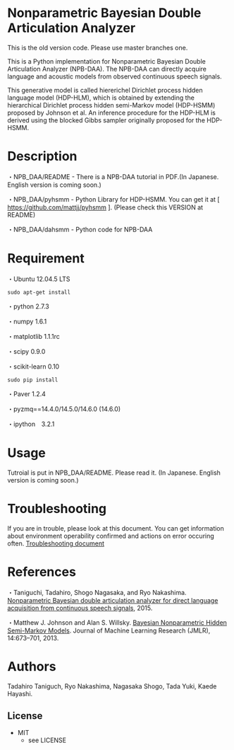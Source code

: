 # Nonparametric Bayesian Double Articulation Analyzer
This is the old version code.
Please use master branches one.

This is a Python implementation for Nonparametric Bayesian Double Articulation Analyzer (NPB-DAA). The NPB-DAA can directly acquire language and acoustic models from observed continuous speech signals.

This generative model is called hiererichel Dirichlet process hidden language model (HDP-HLM), which is obtained by extending the hierarchical Dirichlet process hidden semi-Markov model (HDP-HSMM) proposed by Johnson et al. An inference procedure for the HDP-HLM is derived using the blocked Gibbs sampler originally proposed for the HDP-HSMM.

# Description
・NPB_DAA/README - There is a NPB-DAA tutorial in PDF.(In Japanese. English version is coming soon.)

・NPB_DAA/pyhsmm - Python Library for HDP-HSMM. You can get it at [ https://github.com/mattjj/pyhsmm ]. (Please check this VERSION at README)

・NPB_DAA/dahsmm - Python code for NPB-DAA

# Requirement

・Ubuntu 12.04.5 LTS

`sudo apt-get install`

・python 2.7.3

・numpy 1.6.1

・matplotlib 1.1.1rc

・scipy 0.9.0

・scikit-learn 0.10

`sudo pip install`

・Paver 1.2.4

・pyzmq==14.4.0/14.5.0/14.6.0 (14.6.0)

・ipython　3.2.1

# Usage
Tutroial is put in NPB_DAA/README. Please read it. (In Japanese. English version is coming soon.)

# Troubleshooting
If you are in trouble, please look at this document. You can get information about environment operability confirmed and actions on error occuring often.
  [Troubleshooting document](https://docs.google.com/document/d/1fwcnwNEZNvc1vVZvyRJsMtPdC_FNAtY9S3dyS5CVxZQ/edit?usp=sharing)

# References
・Taniguchi, Tadahiro, Shogo Nagasaka, and Ryo Nakashima. [Nonparametric Bayesian double articulation analyzer for direct language acquisition from continuous speech signals](http://ieeexplore.ieee.org/document/7456220/?arnumber=7456220), 2015.

・Matthew J. Johnson and Alan S. Willsky. [Bayesian Nonparametric Hidden Semi-Markov Models](http://www.jmlr.org/papers/volume14/johnson13a/johnson13a.pdf). Journal of Machine Learning Research (JMLR), 14:673–701, 2013.

# Authors
Tadahiro Taniguch, Ryo Nakashima, Nagasaka Shogo, Tada Yuki, Kaede Hayashi.

## License
* MIT
    * see LICENSE
